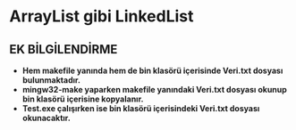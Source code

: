 # ArrayList gibi LinkedList

## EK BİLGİLENDİRME

- **Hem makefile yanında hem de bin klasörü içerisinde Veri.txt dosyası bulunmaktadır.**
- **mingw32-make yaparken makefile yanındaki Veri.txt dosyası okunup bin klasörü içerisine kopyalanır.**
- **Test.exe çalışırken ise bin klasörü içerisindeki Veri.txt dosyası okunacaktır.**
